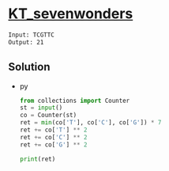 # [KT_sevenwonders](https://open.kattis.com/problems/sevenwonders)



```txt
Input: TCGTTC
Output: 21
```

## Solution

* py

  ```py
  from collections import Counter
  st = input()
  co = Counter(st)
  ret = min(co['T'], co['C'], co['G']) * 7
  ret += co['T'] ** 2
  ret += co['C'] ** 2
  ret += co['G'] ** 2

  print(ret)
  ```
